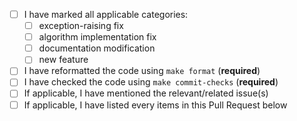 - [ ] I have marked all applicable categories:
    + [ ] exception-raising fix
    + [ ] algorithm implementation fix
    + [ ] documentation modification
    + [ ] new feature
- [ ] I have reformatted the code using `make format` (**required**)
- [ ] I have checked the code using `make commit-checks` (**required**)
- [ ] If applicable, I have mentioned the relevant/related issue(s)
- [ ] If applicable, I have listed every items in this Pull Request below
